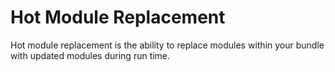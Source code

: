 # Hot Module Replacement

Hot module replacement is the ability to replace modules within your bundle with updated modules during run time.

